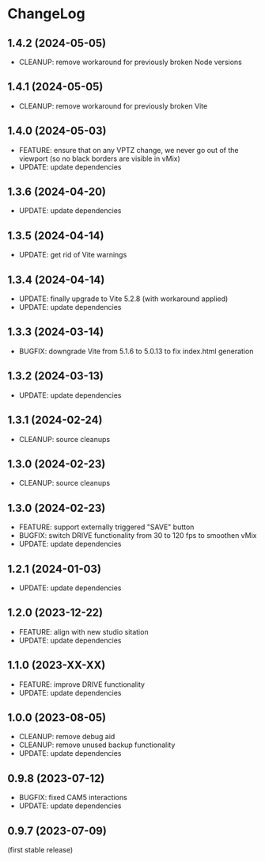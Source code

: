 
ChangeLog
=========

1.4.2 (2024-05-05)
------------------

- CLEANUP: remove workaround for previously broken Node versions

1.4.1 (2024-05-05)
------------------

- CLEANUP: remove workaround for previously broken Vite

1.4.0 (2024-05-03)
------------------

- FEATURE: ensure that on any VPTZ change, we never go out of the viewport (so no black borders are visible in vMix)
- UPDATE: update dependencies

1.3.6 (2024-04-20)
------------------

- UPDATE: update dependencies

1.3.5 (2024-04-14)
------------------

- UPDATE: get rid of Vite warnings

1.3.4 (2024-04-14)
------------------

- UPDATE: finally upgrade to Vite 5.2.8 (with workaround applied)
- UPDATE: update dependencies

1.3.3 (2024-03-14)
------------------

- BUGFIX: downgrade Vite from 5.1.6 to 5.0.13 to fix index.html generation

1.3.2 (2024-03-13)
------------------

- UPDATE: update dependencies

1.3.1 (2024-02-24)
------------------

- CLEANUP: source cleanups

1.3.0 (2024-02-23)
------------------

- CLEANUP: source cleanups

1.3.0 (2024-02-23)
------------------

- FEATURE: support externally triggered "SAVE" button
- BUGFIX: switch DRIVE functionality from 30 to 120 fps to smoothen vMix
- UPDATE: update dependencies

1.2.1 (2024-01-03)
------------------

- UPDATE: update dependencies

1.2.0 (2023-12-22)
------------------

- FEATURE: align with new studio sitation
- UPDATE: update dependencies

1.1.0 (2023-XX-XX)
------------------

- FEATURE: improve DRIVE functionality
- UPDATE: update dependencies

1.0.0 (2023-08-05)
------------------

- CLEANUP: remove debug aid
- CLEANUP: remove unused backup functionality
- UPDATE: update dependencies

0.9.8 (2023-07-12)
------------------

- BUGFIX: fixed CAM5 interactions
- UPDATE: update dependencies

0.9.7 (2023-07-09)
------------------

(first stable release)

